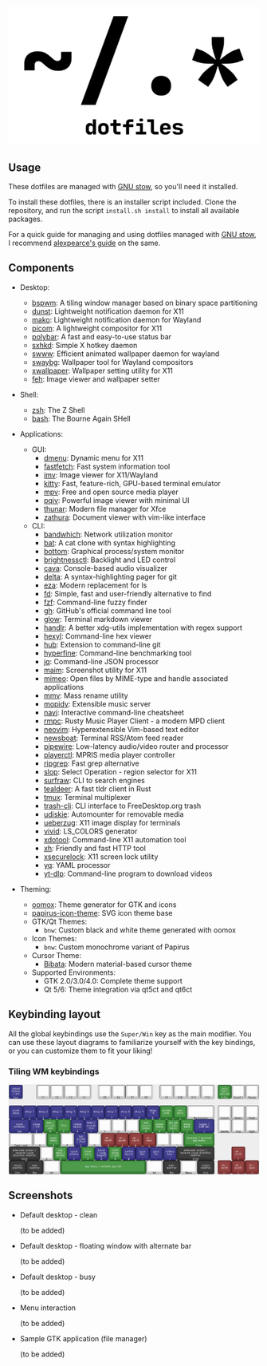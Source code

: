 <div align="center">
    <picture>
        <source media="(prefers-color-scheme: dark)" srcset="https://github.com/nocturnalbeast/dotfiles/blob/master/repo_resources/logo-dark.png?raw=true">
      <img alt="logo" src="https://github.com/nocturnalbeast/dotfiles/blob/master/repo_resources/logo-light.png?raw=true">
    </picture>
</div>

## Usage

These dotfiles are managed with [GNU stow](https://www.gnu.org/software/stow/), so you'll need it installed.

To install these dotfiles, there is an installer script included. Clone the repository, and run the script `install.sh install` to install all available packages.

For a quick guide for managing and using dotfiles managed with [GNU stow](https://www.gnu.org/software/stow/), I recommend [alexpearce's guide](https://alexpearce.me/2016/02/managing-dotfiles-with-stow/) on the same.

## Components

* Desktop:
  * [bspwm](https://github.com/baskerville/bspwm): A tiling window manager based on binary space partitioning
  * [dunst](https://github.com/dunst-project/dunst): Lightweight notification daemon for X11
  * [mako](https://github.com/emersion/mako): Lightweight notification daemon for Wayland
  * [picom](https://github.com/yshui/picom): A lightweight compositor for X11
  * [polybar](https://github.com/polybar/polybar): A fast and easy-to-use status bar
  * [sxhkd](https://github.com/baskerville/sxhkd): Simple X hotkey daemon
  * [swww](https://github.com/Horus645/swww): Efficient animated wallpaper daemon for wayland
  * [swaybg](https://github.com/swaywm/swaybg): Wallpaper tool for Wayland compositors
  * [xwallpaper](https://github.com/stoeckmann/xwallpaper): Wallpaper setting utility for X11
  * [feh](https://feh.finalrewind.org): Image viewer and wallpaper setter

* Shell:
  * [zsh](https://www.zsh.org): The Z Shell
  * [bash](https://www.gnu.org/software/bash): The Bourne Again SHell

* Applications:
  * GUI:
    * [dmenu](https://tools.suckless.org/dmenu): Dynamic menu for X11
    * [fastfetch](https://github.com/fastfetch-cli/fastfetch): Fast system information tool
    * [imv](https://sr.ht/~exec64/imv): Image viewer for X11/Wayland
    * [kitty](https://github.com/kovidgoyal/kitty): Fast, feature-rich, GPU-based terminal emulator
    * [mpv](https://mpv.io): Free and open source media player
    * [pqiv](https://github.com/phillipberndt/pqiv): Powerful image viewer with minimal UI
    * [thunar](https://docs.xfce.org/xfce/thunar/start): Modern file manager for Xfce
    * [zathura](https://pwmt.org/projects/zathura): Document viewer with vim-like interface
  * CLI:
    * [bandwhich](https://github.com/imsnif/bandwhich): Network utilization monitor
    * [bat](https://github.com/sharkdp/bat): A cat clone with syntax highlighting
    * [bottom](https://github.com/ClementTsang/bottom): Graphical process/system monitor
    * [brightnessctl](https://github.com/Hummer12007/brightnessctl): Backlight and LED control
    * [cava](https://github.com/karlstav/cava): Console-based audio visualizer
    * [delta](https://github.com/dandavison/delta): A syntax-highlighting pager for git
    * [eza](https://github.com/eza-community/eza): Modern replacement for ls
    * [fd](https://github.com/sharkdp/fd): Simple, fast and user-friendly alternative to find
    * [fzf](https://github.com/junegunn/fzf): Command-line fuzzy finder
    * [gh](https://github.com/cli/cli): GitHub's official command line tool
    * [glow](https://github.com/charmbracelet/glow): Terminal markdown viewer
    * [handlr](https://github.com/Anomalocaridid/handlr-regex): A better xdg-utils implementation with regex support
    * [hexyl](https://github.com/sharkdp/hexyl): Command-line hex viewer
    * [hub](https://github.com/mislav/hub): Extension to command-line git
    * [hyperfine](https://github.com/sharkdp/hyperfine): Command-line benchmarking tool
    * [jq](https://github.com/jqlang/jq): Command-line JSON processor
    * [maim](https://github.com/naelstrof/maim): Screenshot utility for X11
    * [mimeo](https://xyne.dev/projects/mimeo): Open files by MIME-type and handle associated applications
    * [mmv](https://github.com/itchyny/mmv): Mass rename utility
    * [mopidy](https://github.com/mopidy/mopidy): Extensible music server
    * [navi](https://github.com/denisidoro/navi): Interactive command-line cheatsheet
    * [rmpc](https://github.com/mierak/rmpc): Rusty Music Player Client - a modern MPD client
    * [neovim](https://github.com/neovim/neovim): Hyperextensible Vim-based text editor
    * [newsboat](https://newsboat.org): Terminal RSS/Atom feed reader
    * [pipewire](https://pipewire.org): Low-latency audio/video router and processor
    * [playerctl](https://github.com/altdesktop/playerctl): MPRIS media player controller
    * [ripgrep](https://github.com/BurntSushi/ripgrep): Fast grep alternative
    * [slop](https://github.com/naelstrof/slop): Select Operation - region selector for X11
    * [surfraw](https://gitlab.com/surfraw/Surfraw): CLI to search engines
    * [tealdeer](https://github.com/dbrgn/tealdeer): A fast tldr client in Rust
    * [tmux](https://github.com/tmux/tmux): Terminal multiplexer
    * [trash-cli](https://github.com/andreafrancia/trash-cli): CLI interface to FreeDesktop.org trash
    * [udiskie](https://github.com/coldfix/udiskie): Automounter for removable media
    * [ueberzug](https://github.com/seebye/ueberzug): X11 image display for terminals
    * [vivid](https://github.com/sharkdp/vivid): LS_COLORS generator
    * [xdotool](https://github.com/jordansissel/xdotool): Command-line X11 automation tool
    * [xh](https://github.com/ducaale/xh): Friendly and fast HTTP tool
    * [xsecurelock](https://github.com/google/xsecurelock): X11 screen lock utility
    * [yq](https://github.com/mikefarah/yq): YAML processor
    * [yt-dlp](https://github.com/yt-dlp/yt-dlp): Command-line program to download videos

* Theming:
  * [oomox](https://github.com/themix-project/oomox): Theme generator for GTK and icons
  * [papirus-icon-theme](https://github.com/PapirusDevelopmentTeam/papirus-icon-theme): SVG icon theme base
  * GTK/Qt Themes:
    * `bnw`: Custom black and white theme generated with oomox
  * Icon Themes:
    * `bnw`: Custom monochrome variant of Papirus
  * Cursor Theme:
    * [Bibata](https://github.com/ful1e5/Bibata_Cursor): Modern material-based cursor theme
  * Supported Environments:
    * GTK 2.0/3.0/4.0: Complete theme support
    * Qt 5/6: Theme integration via qt5ct and qt6ct

## Keybinding layout

All the global keybindings use the `Super/Win` key as the main modifier.
You can use these layout diagrams to familiarize yourself with the key bindings, or you can customize them to fit your liking!

### Tiling WM keybindings

<img align="center" src="https://github.com/nocturnalbeast/dotfiles/blob/master/repo_resources/key_layouts/images/tiling.png?raw=true" alt="tiling-layout">

## Screenshots

* Default desktop - clean

   (to be added)

* Default desktop - floating window with alternate bar

   (to be added)

* Default desktop - busy

   (to be added)

* Menu interaction

   (to be added)

* Sample GTK application (file manager)

   (to be added)
